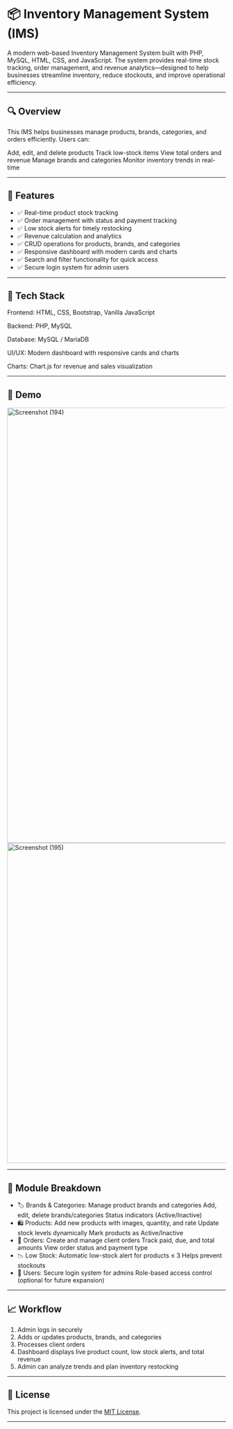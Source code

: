 # 📦 Inventory Management System (IMS)

A modern web-based Inventory Management System built with PHP, MySQL, HTML, CSS, and JavaScript. The system provides real-time stock tracking, order management, and revenue analytics—designed to help businesses streamline inventory, reduce stockouts, and improve operational efficiency.

---

## 🔍 Overview

This IMS helps businesses manage products, brands, categories, and orders efficiently. Users can:

 Add, edit, and delete products
 Track low-stock items
 View total orders and revenue
 Manage brands and categories
 Monitor inventory trends in real-time

---

 ## 🚀 Features

 - ✅ Real-time product stock tracking
 - ✅ Order management with status and payment tracking 
 - ✅ Low stock alerts for timely restocking 
 - ✅ Revenue calculation and analytics 
 - ✅ CRUD operations for products, brands, and categories
 - ✅ Responsive dashboard with modern cards and charts
 - ✅ Search and filter functionality for quick access
 - ✅ Secure login system for admin users

---

## 🧰 Tech Stack

Frontend: HTML, CSS, Bootstrap, Vanilla JavaScript

Backend: PHP, MySQL

Database: MySQL / MariaDB

UI/UX: Modern dashboard with responsive cards and charts

Charts: Chart.js for revenue and sales visualization

---
## 📸 Demo

<img width="1920" height="1003" alt="Screenshot (194)" src="https://github.com/user-attachments/assets/6b727c13-861e-4c6d-81c1-41383b743c10" />
<img width="899" height="738" alt="Screenshot (195)" src="https://github.com/user-attachments/assets/6d56e98c-8d09-4af0-82c9-bba109f01a57" />

---
## 📂 Module Breakdown

- 🏷 Brands & Categories:
 Manage product brands and categories
 Add, edit, delete brands/categories
 Status indicators (Active/Inactive)
- 🛍 Products:
 Add new products with images, quantity, and rate
 Update stock levels dynamically
 Mark products as Active/Inactive
- 📝 Orders:
 Create and manage client orders
 Track paid, due, and total amounts
 View order status and payment type
- 📉 Low Stock:
 Automatic low-stock alert for products ≤ 3
 Helps prevent stockouts
- 👤 Users:
 Secure login system for admins
 Role-based access control (optional for future expansion)

---

## 📈 Workflow

1. Admin logs in securely
2. Adds or updates products, brands, and categories
3. Processes client orders
4. Dashboard displays live product count, low stock alerts, and total revenue
5. Admin can analyze trends and plan inventory restocking

---

## 📜 License

This project is licensed under the [MIT License](LICENSE).

---

